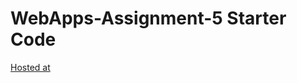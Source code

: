# WebApps-Assignment-5 Starter Code
[Hosted at]( https://44-563-web-apps-f22.github.io/44563-webapps-assignment-5-SainathBosss/insects.html)
 
